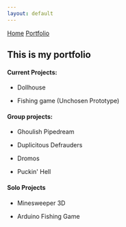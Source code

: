 ```yaml
---
layout: default
---
```


[Home](./)  [Portfolio](./portfolio.html)

## This is my portfolio


#### Current Projects:

*   Dollhouse

*   Fishing game (Unchosen Prototype)

#### Group projects:

*   Ghoulish Pipedream

*   Duplicitous Defrauders

*   Dromos

*   Puckin' Hell

#### Solo Projects

*   Minesweeper 3D

*   Arduino Fishing Game




